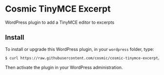 Cosmic TinyMCE Excerpt
======================

WordPress plugin to add a TinyMCE editor to excerpts

Install
-------

To install or upgrade this WordPress plugin, in your `wordpress` folder, type:

```sh
$ curl https://raw.githubusercontent.com/cosmic/cosmic-tinymce-excerpt/master/cosmic-tinymce-excerpt.php > wp-content/plugins/cosmic-tinymce-excerpt.php
```

Then activate the plugin in your WordPress administration.
